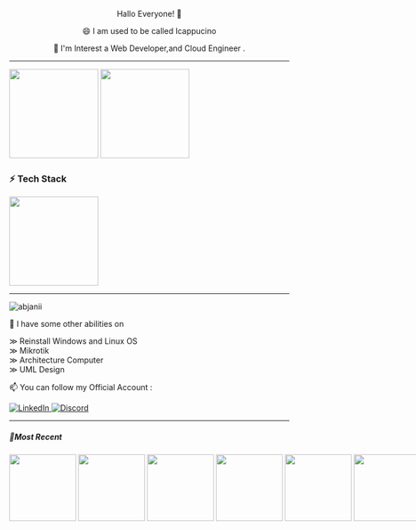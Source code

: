 <p align="center"> Hallo Everyone! 👋</p>

<p align="center">😄 I am used to be called Icappucino</p>

<p align="center">🔭 I'm Interest a Web Developer,and Cloud Engineer .</p>

---

<p align="left">
  <img height="160em" src="https://github-readme-stats-eight-theta.vercel.app/api?username=Icappucino&show_icons=true&theme=algolia&include_all_commits=true&count_private=true"/>
  <img height="160em" src="https://github-readme-streak-stats.herokuapp.com/?user=Icappucino&theme=algolia"/>
  
  <h3>⚡ Tech Stack</h3>
  <img height="160em" src="https://github-readme-stats-eight-theta.vercel.app/api/top-langs/?username=Icappucino&layout=compact&langs_count=8&theme=algolia"/>
</a>
</p>

---

<p align="left">
<img src="https://komarev.com/ghpvc/?username=abjanii&label=Profile%20views&color=0e75b6&style=flat" alt="abjanii" />
</p>

🌱 I have some other abilities on 

&#8811; Reinstall Windows and Linux OS </br>
&#8811; Mikrotik </br>
&#8811; Architecture Computer </br>
&#8811; UML Design </br>

📫 You can follow my Official Account :

  <a href="https://www.linkedin.com/in/afjani23" target="_blank">
    <img alt="LinkedIn" src="https://img.shields.io/badge/linkedin-%230077B5.svg?&style=for-the-badge&logo=linkedin&logoColor=white" />
  </a> 
        <a href="mailto:icoffeee7@gmail.com" target="_blank">
    <img alt="Discord" src="https://img.shields.io/badge/Gmail-D14836?style=for-the-badge&logo=gmail&logoColor=white" />
  </a>

---
<h5>📍Most Recent </h5>

<p style="display:flex">
<img height="120em" src="https://user-images.githubusercontent.com/93023359/196518636-96e208a0-144e-4406-8c6b-ba1203e8fff2.jpeg"> &nbsp
<img height="120em" src="https://user-images.githubusercontent.com/93023359/196519290-144885bd-8326-4ce0-b510-f3904e0ed855.jpeg"> &nbsp
<img height="120em" src="https://user-images.githubusercontent.com/93023359/196520185-5316bce7-aa23-427a-84d2-ce9efbbd607a.jpeg"> &nbsp
  </br>
  </br>
<img height="120em" src="https://user-images.githubusercontent.com/93023359/204086008-9e2778bf-9712-43ff-aba1-33e9bf75b431.jpeg"> &nbsp
<img height="120em" src="https://github.com/Icappucino/Icappucino/assets/93023359/338f6ed0-943c-4639-aedd-30e2de5b6583.jpeg"> &nbsp
<img height="120em" src="https://github.com/Icappucino/Icappucino/assets/93023359/55cfdf1f-cdf4-41be-b0a1-2a805ea37fa4.jpeg"> &nbsp
  


</p>



